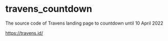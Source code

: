 # travens_countdown
The source code of Travens landing page to countdown until 10 April 2022

https://travens.id/
